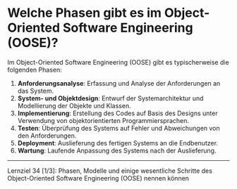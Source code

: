 # Welche Phasen gibt es im Object-Oriented Software Engineering (OOSE)?

Im Object-Oriented Software Engineering (OOSE) gibt es typischerweise die folgenden Phasen:
1. **Anforderungsanalyse**: Erfassung und Analyse der Anforderungen an das System.
2. **System- und Objektdesign**: Entwurf der Systemarchitektur und Modellierung der Objekte und Klassen.
3. **Implementierung**: Erstellung des Codes auf Basis des Designs unter Verwendung von objektorientierten Programmiersprachen.
4. **Testen**: Überprüfung des Systems auf Fehler und Abweichungen von den Anforderungen.
5. **Deployment**: Auslieferung des fertigen Systems an die Endbenutzer.
6. **Wartung**: Laufende Anpassung des Systems nach der Auslieferung.

---

Lernziel 34 \[1/3\]: Phasen, Modelle und einige wesentliche Schritte des Object-Oriented Software Engineering (OOSE) nennen können
